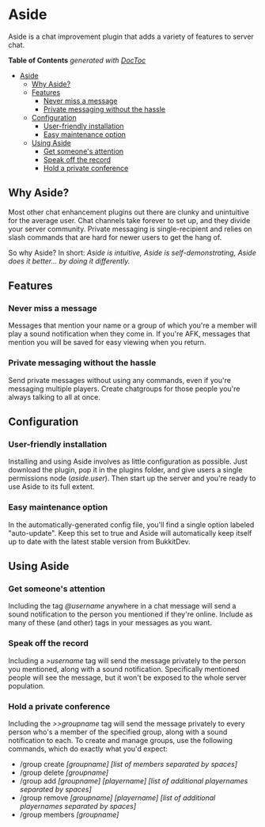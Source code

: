 # Aside
Aside is a chat improvement plugin that adds a variety of features to server chat.

**Table of Contents**  *generated with [DocToc](http://doctoc.herokuapp.com/)*

- [Aside](#aside)
	- [Why Aside?](#why-aside)
	- [Features](#features)
		- [Never miss a message](#never-miss-a-message)
		- [Private messaging without the hassle](#private-messaging-without-the-hassle)
	- [Configuration](#configuration)
		- [User-friendly installation](#user-friendly-installation)
		- [Easy maintenance option](#easy-maintenance-option)
	- [Using Aside](#using-aside)
		- [Get someone's attention](#get-someones-attention)
		- [Speak off the record](#speak-off-the-record)
		- [Hold a private conference](#hold-a-private-conference)

## Why Aside?
Most other chat enhancement plugins out there are clunky and unintuitive for the average user. Chat channels take forever to set up, and they divide your server community. Private messaging is single-recipient and relies on slash commands that are hard for newer users to get the hang of.

So why Aside? In short: *Aside is intuitive, Aside is self-demonstrating, Aside does it better... by doing it differently.*

## Features

### Never miss a message
Messages that mention your name or a group of which you're a member will play a sound notification when they come in. If you're AFK, messages that mention you will be saved for easy viewing when you return.

### Private messaging without the hassle
Send private messages without using any commands, even if you're messaging multiple players. Create chatgroups for those people you're always talking to all at once.

## Configuration

### User-friendly installation
Installing and using Aside involves as little configuration as possible. Just download the plugin, pop it in the plugins folder, and give users a single permissions node (*aside.user*). Then start up the server and you're ready to use Aside to its full extent.

### Easy maintenance option
In the automatically-generated config file, you'll find a single option labeled "auto-update". Keep this set to true and Aside will automatically keep itself up to date with the latest stable version from BukkitDev.

## Using Aside

### Get someone's attention
Including the tag *@username* anywhere in a chat message will send a sound notification to the person you mentioned if they're online. Include as many of these (and other) tags in your messages as you want.

### Speak off the record
Including a *>username* tag will send the message privately to the person you mentioned, along with a sound notification. Specifically mentioned people will see the message, but it won't be exposed to the whole server population.

### Hold a private conference
Including the *>>groupname* tag will send the message privately to every person who's a member of the specified group, along with a sound notification to each.
To create and manage groups, use the following commands, which do exactly what you'd expect:
+ /group create  *[groupname]              [list of members separated by spaces]*
+ /group delete  *[groupname]*
+ /group add     *[groupname] [playername] [list of additional playernames separated by spaces]*
+ /group remove  *[groupname] [playername] [list of additional playernames separated by spaces]*
+ /group members *[groupname]*